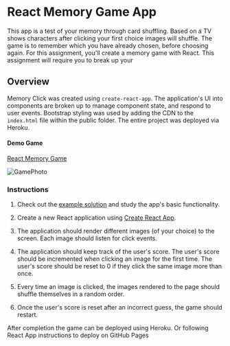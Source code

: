 # React Memory Game App

This app is a test of your memory through card shuffling. Based on a TV shows characters after clicking your first choice
images will shuffle. The game is to remember which you have already chosen, before choosing again.
For this assignment, you'll create a memory game with React. This assignment will require you to break up your 


## Overview

Memory Click was created using `create-react-app`. The application's UI into components are broken up
to manage component state, and respond to user events.
Bootstrap styling was used by adding the CDN to the `index.html` file 
within the public folder. The entire project was deployed via Heroku. 


#### Demo Game

  [React Memory Game](https://stormy-earth-80691.herokuapp.com/)


![GamePhoto](https://media.giphy.com/media/gfHLScFOZ3eyhzXpay/giphy.gif)


### Instructions

1. Check out the [example solution](https://clicky-game.netlify.com/) and study the app's basic functionality.

2. Create a new React application using [Create React App](https://github.com/facebookincubator/create-react-app).

3. The application should render different images (of your choice) to the screen. Each image should listen for click events.

4. The application should keep track of the user's score. The user's score should be incremented when clicking an image for the first time. The user's score should be reset to 0 if they click the same image more than once.

5. Every time an image is clicked, the images rendered to the page should shuffle themselves in a random order.

6. Once the user's score is reset after an incorrect guess, the game should restart.


After completion the game can be deployed using Heroku. Or following React App instructions to deploy on GitHub Pages
